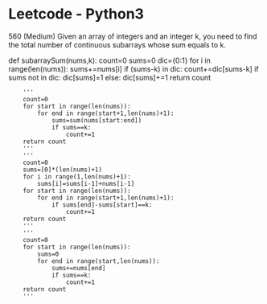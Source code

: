 # Leetcode - Python3

560 (Medium)
Given an array of integers and an integer k, you need to find the total number of continuous subarrays whose sum equals to k.


def subarraySum(nums,k):
    count=0
    sums=0
    dic={0:1}
    for i in range(len(nums)):
        sums+=nums[i]
        if (sums-k) in dic:
             count+=dic[sums-k]
        if sums not in dic:
             dic[sums]=1
        else:
             dic[sums]+=1
    return count
    
  
        '''
        count=0
        for start in range(len(nums)):
            for end in range(start+1,len(nums)+1):
                sums=sum(nums[start:end])
                if sums==k:
                    count+=1
        return count
        '''
        '''
        count=0
        sums=[0]*(len(nums)+1)
        for i in range(1,len(nums)+1):
            sums[i]=sums[i-1]+nums[i-1]
        for start in range(len(nums)):
            for end in range(start+1,len(nums)+1):
                if sums[end]-sums[start]==k:
                    count+=1
        return count
        '''
        '''
        count=0
        for start in range(len(nums)):
            sums=0
            for end in range(start,len(nums)):
                sums+=nums[end]
                if sums==k:
                    count+=1
        return count
        '''
  
    
